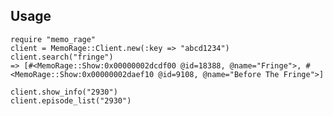 ## Usage

    require "memo_rage"
    client = MemoRage::Client.new(:key => "abcd1234")
    client.search("fringe")
    => [#<MemoRage::Show:0x00000002dcdf00 @id=18388, @name="Fringe">, #<MemoRage::Show:0x00000002daef10 @id=9108, @name="Before The Fringe">]

    client.show_info("2930")
    client.episode_list("2930")
    

